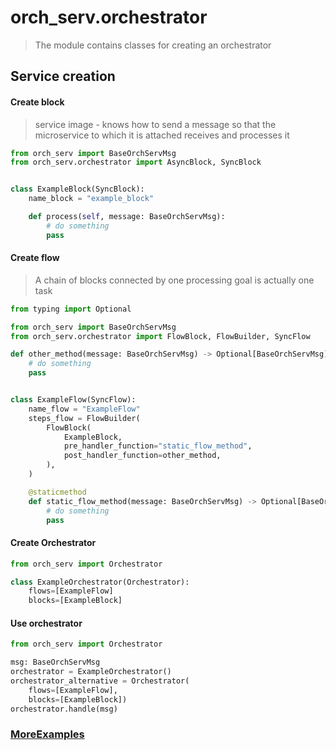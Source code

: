 # orch_serv.orchestrator

> The module contains classes for creating an orchestrator

## Service creation

#### Create block 
> service image - knows how to send a message so that the microservice to which it is attached receives and processes it

```python
from orch_serv import BaseOrchServMsg
from orch_serv.orchestrator import AsyncBlock, SyncBlock


class ExampleBlock(SyncBlock):
    name_block = "example_block"

    def process(self, message: BaseOrchServMsg):
        # do something
        pass
```

#### Create flow 
> A chain of blocks connected by one processing goal is actually one task

```python
from typing import Optional

from orch_serv import BaseOrchServMsg
from orch_serv.orchestrator import FlowBlock, FlowBuilder, SyncFlow

def other_method(message: BaseOrchServMsg) -> Optional[BaseOrchServMsg]:
    # do something
    pass


class ExampleFlow(SyncFlow):
    name_flow = "ExampleFlow"
    steps_flow = FlowBuilder(
        FlowBlock(
            ExampleBlock,
            pre_handler_function="static_flow_method",
            post_handler_function=other_method,
        ),
    )

    @staticmethod
    def static_flow_method(message: BaseOrchServMsg) -> Optional[BaseOrchServMsg]:
        # do something
        pass
``` 

#### Create Orchestrator


```python
from orch_serv import Orchestrator

class ExampleOrchestrator(Orchestrator):
    flows=[ExampleFlow]
    blocks=[ExampleBlock]
```

#### Use orchestrator

```python
from orch_serv import Orchestrator

msg: BaseOrchServMsg
orchestrator = ExampleOrchestrator()
orchestrator_alternative = Orchestrator(
    flows=[ExampleFlow],
    blocks=[ExampleBlock])
orchestrator.handle(msg)
```
### [MoreExamples](../../example/example_orchestrator/README.md)